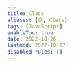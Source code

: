 ```yaml
---
title: Class
aliases: [类, Class]
tags: [JavaScript]
enableToc: true
date: 2022-10-26
lastmod: 2022-10-27
disabled rules: []
---
```

